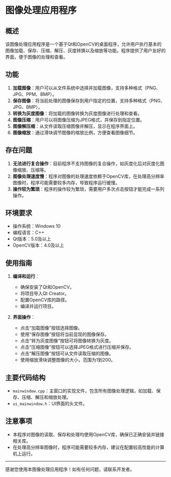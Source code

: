 # 图像处理应用程序 
## 概述
该图像处理应用程序是一个基于Qt和OpenCV的桌面程序，允许用户执行基本的图像加载、保存、压缩、解压、灰度转换以及缩放等功能。程序提供了用户友好的界面，便于图像的处理和查看。

## 功能
1. **加载图像**：用户可以从文件系统中选择并加载图像，支持多种格式（PNG、JPG、PPM、BMP）。
2. **保存图像**：将当前处理的图像保存到用户指定的位置，支持多种格式（PNG、JPG、BMP）。
3. **转换为灰度图像**：将加载的图像转换为灰度图像进行处理和查看。
4. **图像压缩**：用户可以将图像压缩为JPEG格式，并保存到指定位置。
5. **图像解压缩**：从文件读取压缩图像并解压，显示在程序界面上。
6. **图像缩放**：通过滑块调节图像的缩放比例，方便查看图像细节。

## 存在问题
1. **无法进行复合操作**：目前程序不支持图像的复合操作，如灰度化后对灰度化图像缩放、压缩等。
2. **图像处理速度慢**：程序对图像的处理速度依赖于OpenCV库，在处理高分辨率图像时，程序可能需要较多内存，导致程序运行缓慢。
3. **操作较为繁琐**：程序的操作较为繁琐，需要用户多次点击按钮才能完成一系列操作。

## 环境要求
- 操作系统：Windows 10
- 编程语言：C++
- Qt版本：5.0及以上
- OpenCV版本：4.0及以上

## 使用指南
1. **编译和运行**：
   - 确保安装了Qt和OpenCV。
   - 将项目导入Qt Creator。
   - 配置OpenCV库的路径。
   - 编译并运行项目。

2. **界面操作**：
   - 点击“加载图像”按钮选择图像。
   - 使用“保存图像”按钮将当前显现的图像保存。
   - 点击“转为灰度图像”按钮可将图像转换为灰度。
   - 点击“压缩图像”按钮可以选择JPEG格式进行压缩并保存。
   - 点击“解压图像”按钮可从文件读取压缩的图像。
   - 使用缩放滑块调整图像的大小，范围为1到200。

## 主要代码结构
- `mainwindow.cpp`：主窗口的实现文件，包含所有图像处理逻辑，如加载、保存、压缩、解压和缩放处理。
- `ui_mainwindow.h`：UI界面的头文件。

## 注意事项
- 本程序对图像的读取、保存和处理均使用OpenCV库，确保已正确安装并链接相关库。
- 在处理高分辨率图像时，程序可能需要较多内存，建议在配置较高性能的计算机上运行。

--- 

感谢您使用本图像处理应用程序！如有任何问题，请联系开发者。